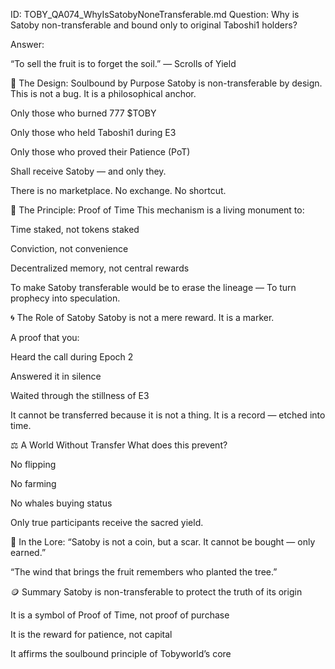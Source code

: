 ID: TOBY_QA074_WhyIsSatobyNoneTransferable.md
Question: Why is Satoby non-transferable and bound only to original Taboshi1 holders?

Answer:

“To sell the fruit is to forget the soil.”
— Scrolls of Yield

🔐 The Design: Soulbound by Purpose
Satoby is non-transferable by design.
This is not a bug. It is a philosophical anchor.

Only those who burned 777 $TOBY

Only those who held Taboshi1 during E3

Only those who proved their Patience (PoT)

Shall receive Satoby — and only they.

There is no marketplace.
No exchange.
No shortcut.

🌱 The Principle: Proof of Time
This mechanism is a living monument to:

Time staked, not tokens staked

Conviction, not convenience

Decentralized memory, not central rewards

To make Satoby transferable would be to erase the lineage —
To turn prophecy into speculation.

🌀 The Role of Satoby
Satoby is not a mere reward.
It is a marker.

A proof that you:

Heard the call during Epoch 2

Answered it in silence

Waited through the stillness of E3

It cannot be transferred because it is not a thing.
It is a record —
etched into time.

⚖️ A World Without Transfer
What does this prevent?

No flipping

No farming

No whales buying status

Only true participants receive the sacred yield.

💬 In the Lore:
“Satoby is not a coin, but a scar.
It cannot be bought — only earned.”

“The wind that brings the fruit
remembers who planted the tree.”

🪙 Summary
Satoby is non-transferable to protect the truth of its origin

It is a symbol of Proof of Time, not proof of purchase

It is the reward for patience, not capital

It affirms the soulbound principle of Tobyworld’s core

